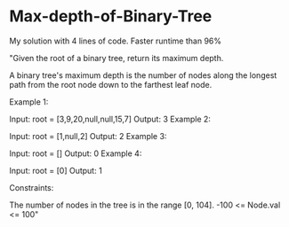 # Max-depth-of-Binary-Tree
My solution with 4 lines of code. Faster runtime than 96%



"Given the root of a binary tree, return its maximum depth.

A binary tree's maximum depth is the number of nodes along the longest path from the root node down to the farthest leaf node.

 

Example 1:


Input: root = [3,9,20,null,null,15,7]
Output: 3
Example 2:

Input: root = [1,null,2]
Output: 2
Example 3:

Input: root = []
Output: 0
Example 4:

Input: root = [0]
Output: 1
 

Constraints:

The number of nodes in the tree is in the range [0, 104].
-100 <= Node.val <= 100"

